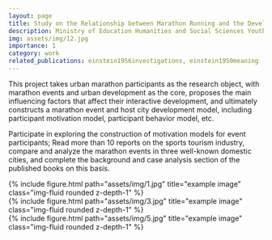 ```yaml
---
layout: page
title: Study on the Relationship between Marathon Running and the Development of Chinese Urban Culture
description: Ministry of Education Humanities and Social Sciences Youth Fund Project
img: assets/img/12.jpg
importance: 1
category: work
related_publications: einstein1956investigations, einstein1950meaning
---
```


This project takes urban marathon participants as the research object, with marathon events and urban development as the core, proposes the main influencing factors that affect their interactive development, and ultimately constructs a marathon event and host city development model, including participant motivation model, participant behavior model, etc.

Participate in exploring the construction of motivation models for event participants; Read more than 10 reports on the sports tourism industry, compare and analyze the marathon events in three well-known domestic cities, and complete the background and case analysis section of the published books on this basis.



<div class="row">
    <div class="col-sm mt-3 mt-md-0">
        {% include figure.html path="assets/img/1.jpg" title="example image" class="img-fluid rounded z-depth-1" %}
    </div>
    <div class="col-sm mt-3 mt-md-0">
        {% include figure.html path="assets/img/3.jpg" title="example image" class="img-fluid rounded z-depth-1" %}
    </div>
    <div class="col-sm mt-3 mt-md-0">
        {% include figure.html path="assets/img/5.jpg" title="example image" class="img-fluid rounded z-depth-1" %}
    </div>
</div>
